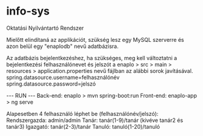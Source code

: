 # info-sys

Oktatási Nyilvántartó Rendszer

Mielőtt elindítaná az applikációt, szükség lesz egy MySQL szerverre és azon belül egy "enaplodb" nevű adatbázisra.

Az adatbázis bejelentkezéshez, ha szükséges, meg kell változtatni a bejelentkezési felhasználónevet és jelszót a enaplo > src > main > resources > application.properties nevű fájlban az alábbi sorok javításával. 
spring.datasource.username=felhasználónév
spring.datasource.password=jelszó

--- RUN --- 
Back-end: enaplo > mvn spring-boot:run
Front-end: enaplo-app > ng serve

Alapesetben 4 felhasználó léphet be (felhasználónév/jelszó): 
Rendszergazda: admin/admin 
Tanár: tanár(1-9)/tanár (kivéve tanár2 és tanár3) 
Igazgató: tanár(2-3)/tanár 
Tanuló: tanuló(1-20)/tanuló
